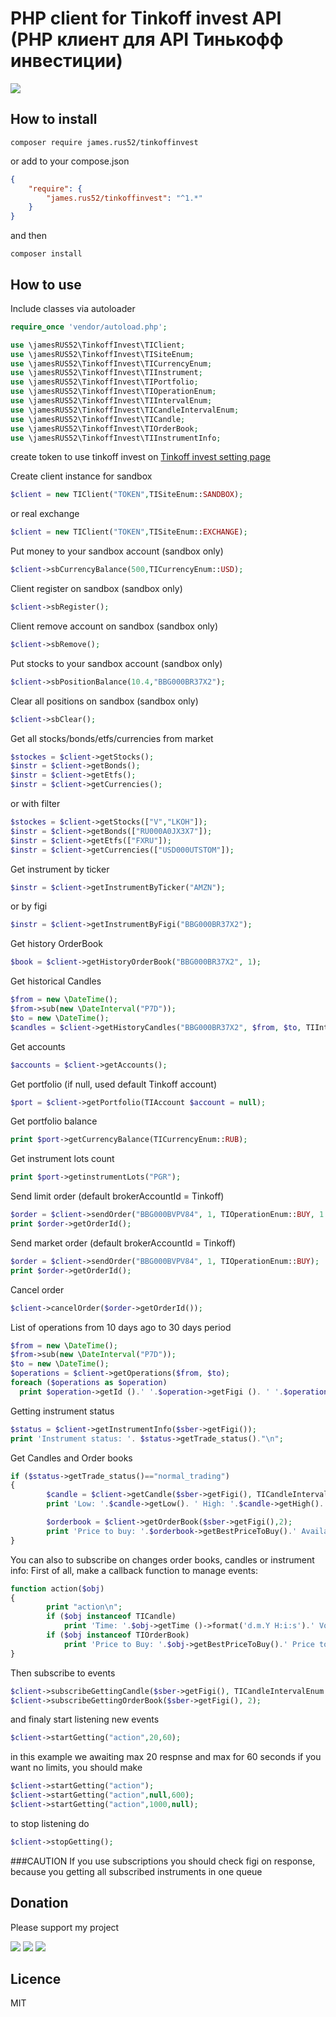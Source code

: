 # PHP client for Tinkoff invest API (PHP клиент для API Тинькофф инвестиции)

![](https://github.com/jamesRUS52/tinkoff-invest/workflows/Tests/badge.svg)

## How to install
```
composer require james.rus52/tinkoffinvest
```
or
add to your compose.json
```json
{
    "require": {
        "james.rus52/tinkoffinvest": "^1.*"
    }
}
```
and then
```
composer install
```
## How to use
Include classes via autoloader
```php
require_once 'vendor/autoload.php';

use \jamesRUS52\TinkoffInvest\TIClient;
use \jamesRUS52\TinkoffInvest\TISiteEnum;
use \jamesRUS52\TinkoffInvest\TICurrencyEnum;
use \jamesRUS52\TinkoffInvest\TIInstrument;
use \jamesRUS52\TinkoffInvest\TIPortfolio;
use \jamesRUS52\TinkoffInvest\TIOperationEnum;
use \jamesRUS52\TinkoffInvest\TIIntervalEnum;
use \jamesRUS52\TinkoffInvest\TICandleIntervalEnum;
use \jamesRUS52\TinkoffInvest\TICandle;
use \jamesRUS52\TinkoffInvest\TIOrderBook;
use \jamesRUS52\TinkoffInvest\TIInstrumentInfo;

```
create token to use tinkoff invest on [Tinkoff invest setting page](https://www.tinkoff.ru/invest/settings/)

Create client instance for sandbox 
```php
$client = new TIClient("TOKEN",TISiteEnum::SANDBOX);
```
or real exchange
```php
$client = new TIClient("TOKEN",TISiteEnum::EXCHANGE);
```
Put money to your sandbox account (sandbox only)
```php
$client->sbCurrencyBalance(500,TICurrencyEnum::USD);
```
Client register on sandbox (sandbox only)
```php
$client->sbRegister();
```
Client remove account on sandbox (sandbox only)
```php
$client->sbRemove();
```
Put stocks to your sandbox account (sandbox only)
```php
$client->sbPositionBalance(10.4,"BBG000BR37X2");
```
Clear all positions on sandbox (sandbox only)
```php
$client->sbClear();
```
Get all stocks/bonds/etfs/currencies from market
```php
$stockes = $client->getStocks();
$instr = $client->getBonds();
$instr = $client->getEtfs();
$instr = $client->getCurrencies();
```
or with filter
```php
$stockes = $client->getStocks(["V","LKOH"]);
$instr = $client->getBonds(["RU000A0JX3X7"]);
$instr = $client->getEtfs(["FXRU"]);
$instr = $client->getCurrencies(["USD000UTSTOM"]);
```
Get instrument by ticker
```php
$instr = $client->getInstrumentByTicker("AMZN");
```
or by figi
```php
$instr = $client->getInstrumentByFigi("BBG000BR37X2");
```

Get history OrderBook
```php
$book = $client->getHistoryOrderBook("BBG000BR37X2", 1); 
```

Get historical Candles
```php
$from = new \DateTime();
$from->sub(new \DateInterval("P7D"));
$to = new \DateTime();
$candles = $client->getHistoryCandles("BBG000BR37X2", $from, $to, TIIntervalEnum::MIN15);
```

Get accounts
```php
$accounts = $client->getAccounts(); 
```

Get portfolio (if null, used default Tinkoff account) 
```php
$port = $client->getPortfolio(TIAccount $account = null);
```
Get portfolio balance
```php
print $port->getCurrencyBalance(TICurrencyEnum::RUB);
```
Get instrument lots count
```php
print $port->getinstrumentLots("PGR");
```
Send limit order (default brokerAccountId = Tinkoff)
```php
$order = $client->sendOrder("BBG000BVPV84", 1, TIOperationEnum::BUY, 1.2);
print $order->getOrderId();
```
Send market order (default brokerAccountId = Tinkoff)
```php
$order = $client->sendOrder("BBG000BVPV84", 1, TIOperationEnum::BUY);
print $order->getOrderId();
```


Cancel order
```php
$client->cancelOrder($order->getOrderId());
```
List of operations from 10 days ago to 30 days period
```php
$from = new \DateTime();
$from->sub(new \DateInterval("P7D"));
$to = new \DateTime();
$operations = $client->getOperations($from, $to);
foreach ($operations as $operation)
  print $operation->getId ().' '.$operation->getFigi (). ' '.$operation->getPrice ().' '.$operation->getOperationType().' '.$operation->getDate()->format('d.m.Y H:i')."\n";

```
Getting instrument status
```php
$status = $client->getInstrumentInfo($sber->getFigi());
print 'Instrument status: '. $status->getTrade_status()."\n";
```

Get Candles and Order books
```php
if ($status->getTrade_status()=="normal_trading")
{
        $candle = $client->getCandle($sber->getFigi(), TICandleIntervalEnum::DAY);
        print 'Low: '.$candle->getLow(). ' High: '.$candle->getHigh().' Open: '.$candle->getOpen().' Close: '.$candle->getClose().' Volume: '.$candle->getVolume()."\n";

        $orderbook = $client->getOrderBook($sber->getFigi(),2);
        print 'Price to buy: '.$orderbook->getBestPriceToBuy().' Available lots: '.$orderbook->getBestPriceToBuyLotCount().' Price to Sell: '.$orderbook->getBestPriceToSell().' Available lots: '.$orderbook->getBestPriceToSellLotCount()."\n";
}
```

You can also to subscribe on changes order books, candles or instrument info:
First of all, make a callback function to manage events:
```php
function action($obj)
{
        print "action\n";
        if ($obj instanceof TICandle)
            print 'Time: '.$obj->getTime ()->format('d.m.Y H:i:s').' Volume: '.$obj->getVolume ()."\n";
        if ($obj instanceof TIOrderBook)
            print 'Price to Buy: '.$obj->getBestPriceToBuy().' Price to Sell: '.$obj->getBestPriceToSell()."\n";
}
```
Then subscribe to events
```php
$client->subscribeGettingCandle($sber->getFigi(), TICandleIntervalEnum::MIN1);
$client->subscribeGettingOrderBook($sber->getFigi(), 2);
```
and finaly start listening new events 
```php
$client->startGetting("action",20,60);
```
in this example we awaiting max 20 respnse and max for 60 seconds
if you want no limits, you should make
```php
$client->startGetting("action");
$client->startGetting("action",null,600);
$client->startGetting("action",1000,null);
```
to stop listening do
```php
$client->stopGetting();
```

###CAUTION
If you use subscriptions you should check figi on response, because you getting all subscribed instruments in one queue

## Donation
Please support my project

[![](https://img.shields.io/badge/Donate-PayPal-green)](https://www.paypal.com/cgi-bin/webscr?cmd=_s-xclick&hosted_button_id=4WEWSZPBUBSVJ&source=url)
[![](https://img.shields.io/badge/Donate-Yandex-green)](https://money.yandex.ru/quickpay/shop-widget?writer=seller&targets=Project%20support&targets-hint=&default-sum=100&button-text=14&payment-type-choice=on&mobile-payment-type-choice=on&hint=&successURL=&quickpay=shop&account=41001102505770)
[![](https://img.shields.io/badge/Donate-WebMoney-green)](https://funding.webmoney.ru/widgets/horizontal/f892576d-1ce5-4046-abd7-7c947a81b398?hs=1&bt=0&sum=100)

## Licence 
MIT
